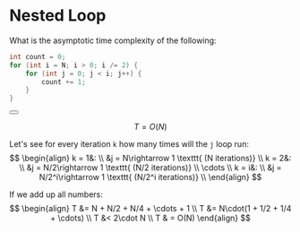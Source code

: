 # Nested Loop

What is the asymptotic time complexity of the following:

```C++
int count = 0;
for (int i = N; i > 0; i /= 2) {
    for (int j = 0; j < i; j++) {
        count += 1;
    }
}
```

<button class="section" target="solution" show="Show solution" hide="Hide solution"></button>

<!--sec data-title="Solution" data-id="solution" data-show=false ces-->
$$T = O(N)$$

Let's see for every iteration `k` how many times will the `j` loop run:
$$
\begin{align}
k = 1&: \\
&j = N\rightarrow 1 \texttt{ (N iterations)} \\
k = 2&: \\
&j = N/2\rightarrow 1 \texttt{ (N/2 iterations)} \\
\cdots \\
k = i&: \\
&j = N/2^i\rightarrow 1 \texttt{ (N/2^i iterations)} \\
\end{align}
$$

If we add up all numbers:
$$
\begin{align}
T &= N + N/2 + N/4 + \cdots + 1 \\
T &= N\cdot(1 + 1/2 + 1/4 + \cdots) \\
T &< 2\cdot N \\
T & = O(N)
\end{align}
$$

<!--endsec-->